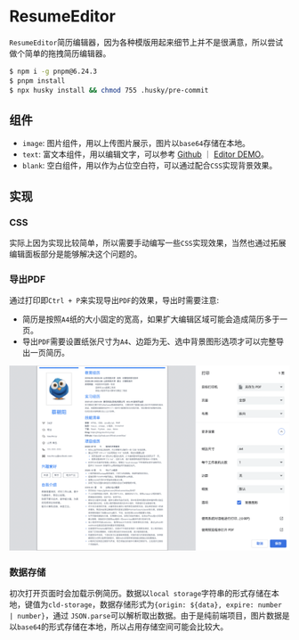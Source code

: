 # ResumeEditor
`ResumeEditor`简历编辑器，因为各种模版用起来细节上并不是很满意，所以尝试做个简单的拖拽简历编辑器。

```bash
$ npm i -g pnpm@6.24.3
$ pnpm install
$ npx husky install && chmod 755 .husky/pre-commit
```

## 组件
* `image`: 图片组件，用以上传图片展示，图片以`base64`存储在本地。
* `text`: 富文本组件，用以编辑文字，可以参考 [Github](https://github.com/WindrunnerMax/DocEditor) ｜ [Editor DEMO](https://windrunnermax.github.io/DocEditor/)。
* `blank`: 空白组件，用以作为占位空白符，可以通过配合`CSS`实现背景效果。

## 实现

### CSS
实际上因为实现比较简单，所以需要手动编写一些`CSS`实现效果，当然也通过拓展编辑面板部分是能够解决这个问题的。

### 导出PDF
通过打印即`Ctrl + P`来实现导出`PDF`的效果，导出时需要注意: 
* 简历是按照`A4`纸的大小固定的宽高，如果扩大编辑区域可能会造成简历多于一页。
* 导出`PDF`需要设置纸张尺寸为`A4`、边距为无、选中背景图形选项才可以完整导出一页简历。

![](screenshots/2022-07-04-09-34-32.png)
### 数据存储
初次打开页面时会加载示例简历。数据以`local storage`字符串的形式存储在本地，键值为`cld-storage`，数据存储形式为`{origin: ${data}, expire: number | number}`，通过 `JSON.parse`可以解析取出数据。由于是纯前端项目，图片数据是以`base64`的形式存储在本地，所以占用存储空间可能会比较大。
